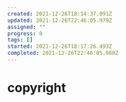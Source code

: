 ```yaml
---
created: 2021-12-26T18:14:37.091Z
updated: 2021-12-26T22:46:05.979Z
assigned: ""
progress: 0
tags: []
started: 2021-12-26T18:17:26.493Z
completed: 2021-12-26T22:46:05.980Z
---
```


# copyright
